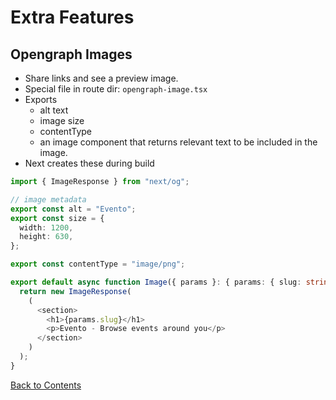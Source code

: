 # Extra Features

## Opengraph Images

- Share links and see a preview image.
- Special file in route dir: `opengraph-image.tsx`
- Exports
  - alt text
  - image size
  - contentType
  - an image component that returns relevant text to be included in the image.
- Next creates these during build

```ts
import { ImageResponse } from "next/og";

// image metadata
export const alt = "Evento";
export const size = {
  width: 1200,
  height: 630,
};

export const contentType = "image/png";

export default async function Image({ params }: { params: { slug: string } }) {
  return new ImageResponse(
    (
      <section>
        <h1>{params.slug}</h1>
        <p>Evento - Browse events around you</p>
      </section>
    )
  );
}
```

[Back to Contents](../README.md)
